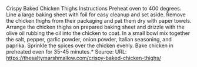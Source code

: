 Crispy Baked Chicken Thighs
Instructions
Preheat oven to 400 degrees. Line a large baking sheet with foil for easy cleanup and set aside.
Remove the chicken thighs from their packaging and pat them dry with paper towels. Arrange the chicken thighs on prepared baking sheet and drizzle with the olive oil rubbing the oil into the chicken to coat.
In a small bowl mix together the salt, pepper, garlic powder, onion powder, Italian seasoning, and paprika.  Sprinkle the spices over the chicken evenly.
Bake chicken in preheated oven for 35-45 minutes.*
Source: URL: <https://thesaltymarshmallow.com/crispy-baked-chicken-thighs/>
